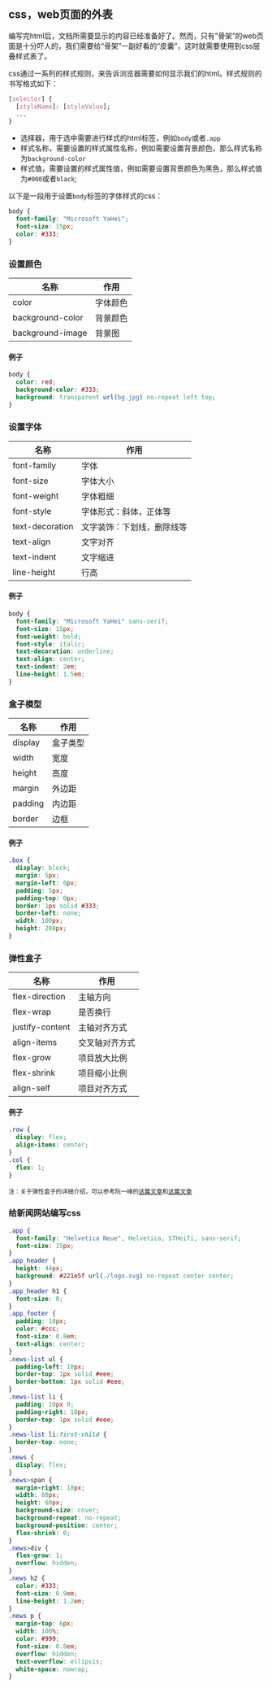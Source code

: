 ## css，web页面的外表
编写完html后，文档所需要显示的内容已经准备好了。然而，只有“骨架”的web页面是十分吓人的，我们需要给“骨架”一副好看的“皮囊”，这时就需要使用到css层叠样式表了。

css通过一系列的样式规则，来告诉浏览器需要如何显示我们的html。样式规则的书写格式如下：

```css
[selector] {
  [styleName]: [styleValue];
  ...
}
```

* 选择器，用于选中需要进行样式的html标签，例如`body`或者`.app`
* 样式名称，需要设置的样式属性名称，例如需要设置背景颜色，那么样式名称为`background-color`
* 样式值，需要设置的样式属性值，例如需要设置背景颜色为黑色，那么样式值为`#000`或者`black`;

以下是一段用于设置`body`标签的字体样式的css：

```css
body {
  font-family: "Microsoft YaHei";
  font-size: 15px;
  color: #333;
}
```

### 设置颜色

|名称|作用|
|-|-|
|color|字体颜色|
|background-color|背景颜色|
|background-image|背景图|

#### 例子

```css
body {
  color: red;
  background-color: #333;
  background: transparent url(bg.jpg) no-repeat left top;
}
```

### 设置字体

|名称|作用|
|-|-|
|font-family|字体|
|font-size|字体大小|
|font-weight|字体粗细|
|font-style|字体形式：斜体，正体等|
|text-decoration|文字装饰：下划线，删除线等|
|text-align|文字对齐|
|text-indent|文字缩进|
|line-height|行高|

#### 例子

```css
body {
  font-family: "Microsoft YaHei" sans-serif;
  font-size: 15px;
  font-weight: bold;
  font-style: italic;
  text-decoration: underline;
  text-align: center;
  text-indent: 2em;
  line-height: 1.5em;
}
```

### 盒子模型

|名称|作用|
|-|-|
|display|盒子类型|
|width|宽度|
|height|高度|
|margin|外边距|
|padding|内边距|
|border|边框|

#### 例子

```css
.box {
  display: block;
  margin: 5px;
  margin-left: 0px;
  padding: 5px;
  padding-top: 0px;
  border: 1px solid #333;
  border-left: none;
  width: 100px;
  height: 200px;
}
```

### 弹性盒子

|名称|作用|
|-|-|
|flex-direction|主轴方向|
|flex-wrap|是否换行|
|justify-content|主轴对齐方式|
|align-items|交叉轴对齐方式|
|flex-grow|项目放大比例|
|flex-shrink|项目缩小比例|
|align-self|项目对齐方式|

#### 例子

```css
.row {
  display: flex;
  align-items: center;
}
.col {
  flex: 1;
}
```

<sub>注：关于弹性盒子的详细介绍，可以参考阮一峰的[这篇文章](http://www.ruanyifeng.com/blog/2015/07/flex-grammar.html)和[这篇文章](http://www.ruanyifeng.com/blog/2015/07/flex-examples.html)

### 给新闻网站编写css

```css
.app {
  font-family: "Helvetica Neue", Helvetica, STHeiTi, sans-serif;
  font-size: 15px;
}
.app_header {
  height: 44px;
  background: #221e5f url(./logo.svg) no-repeat center center;
}
.app_header h1 {
  font-size: 0;
}
.app_footer {
  padding: 10px;
  color: #ccc;
  font-size: 0.8em;
  text-align: center;
}
.news-list ul {
  padding-left: 10px;
  border-top: 1px solid #eee;
  border-bottom: 1px solid #eee;
}
.news-list li {
  padding: 10px 0;
  padding-right: 10px;
  border-top: 1px solid #eee;
}
.news-list li:first-child {
  border-top: none;
}
.news {
  display: flex;
}
.news>span {
  margin-right: 10px;
  width: 80px;
  height: 60px;
  background-size: cover;
  background-repeat: no-repeat;
  background-position: center;
  flex-shrink: 0;
}
.news>div {
  flex-grow: 1;
  overflow: hidden;
}
.news h2 {
  color: #333;
  font-size: 0.9em;
  line-height: 1.2em;
}
.news p {
  margin-top: 6px;
  width: 100%;
  color: #999;
  font-size: 0.8em;
  overflow: hidden;
  text-overflow: ellipsis;
  white-space: nowrap;
}
```

